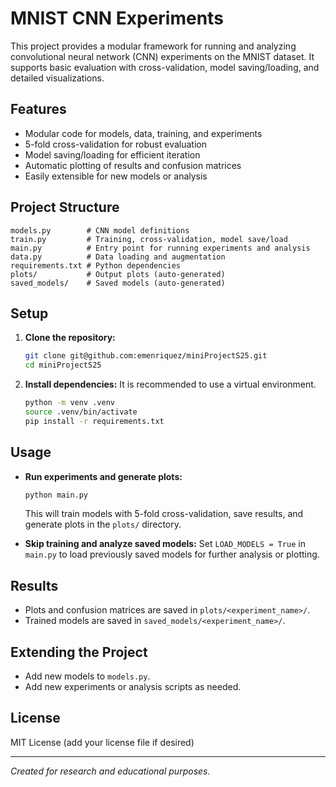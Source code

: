 # MNIST CNN Experiments

This project provides a modular framework for running and analyzing convolutional neural network (CNN) experiments on the MNIST dataset. It supports basic evaluation with cross-validation, model saving/loading, and detailed visualizations.

## Features
- Modular code for models, data, training, and experiments
- 5-fold cross-validation for robust evaluation
- Model saving/loading for efficient iteration
- Automatic plotting of results and confusion matrices
- Easily extensible for new models or analysis

## Project Structure
```
models.py        # CNN model definitions
train.py         # Training, cross-validation, model save/load
main.py          # Entry point for running experiments and analysis
data.py          # Data loading and augmentation
requirements.txt # Python dependencies
plots/           # Output plots (auto-generated)
saved_models/    # Saved models (auto-generated)
```

## Setup
1. **Clone the repository:**
   ```bash
   git clone git@github.com:emenriquez/miniProjectS25.git
   cd miniProjectS25
   ```
2. **Install dependencies:**
   It is recommended to use a virtual environment.
   ```bash
   python -m venv .venv
   source .venv/bin/activate
   pip install -r requirements.txt
   ```

## Usage
- **Run experiments and generate plots:**
  ```bash
  python main.py
  ```
  This will train models with 5-fold cross-validation, save results, and generate plots in the `plots/` directory.

- **Skip training and analyze saved models:**
  Set `LOAD_MODELS = True` in `main.py` to load previously saved models for further analysis or plotting.

## Results
- Plots and confusion matrices are saved in `plots/<experiment_name>/`.
- Trained models are saved in `saved_models/<experiment_name>/`.

## Extending the Project
- Add new models to `models.py`.
- Add new experiments or analysis scripts as needed.

## License
MIT License (add your license file if desired)

---

*Created for research and educational purposes.*
